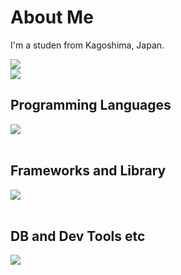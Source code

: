 # About Me
I'm a studen from Kagoshima, Japan.

![](https://github-readme-stats.vercel.app/api/top-langs?username=moriT958&show_icons=true&locale=en&layout=compact&theme=tokyonight)  
![](http://github-profile-summary-cards.vercel.app/api/cards/profile-details?username=moriT958&theme=tokyonight)


## Programming Languages
<img src="https://skillicons.dev/icons?i=html,css,js,typescript,python," /> <br /><br />

## Frameworks and Library
<img src="https://skillicons.dev/icons?i=react,tailwind,flask,fastapi" /> <br /><br />

## DB and Dev Tools etc
<img src="https://skillicons.dev/icons?i=sqlite,github,vscode," /> <br /><br />

